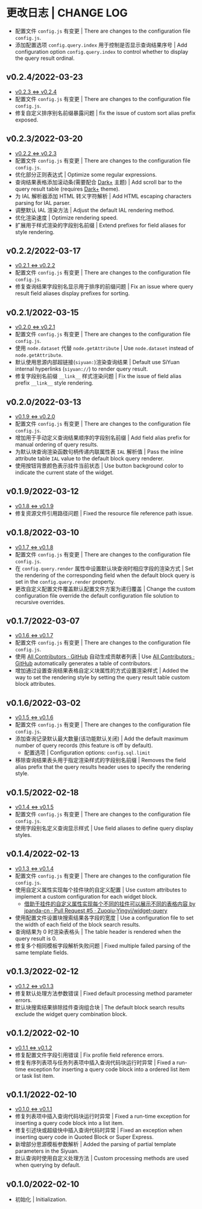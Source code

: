# 更改日志 | CHANGE LOG

- 配置文件 `config.js` 有变更 | There are changes to the configuration file `config.js`.
- 添加配置选项 `config.query.index` 用于控制是否显示查询结果序号 | Add configuration option `config.query.index` to control whether to display the query result ordinal.

## v0.2.4/2022-03-23

- [v0.2.3 <=> v0.2.4](https:///github.com/Zuoqiu-Yingyi/widget-query/compare/v0.2.3...v0.2.4)
- 配置文件 `config.js` 有变更 | There are changes to the configuration file `config.js`.
- 修复自定义排序别名前缀暴露问题 | fix the issue of custom sort alias prefix exposed.

## v0.2.3/2022-03-20

- [v0.2.2 <=> v0.2.3](https:///github.com/Zuoqiu-Yingyi/widget-query/compare/v0.2.2...v0.2.3)
- 配置文件 `config.js` 有变更 | There are changes to the configuration file `config.js`.
- 优化部分正则表达式 | Optimize some regular expressions.
- 查询结果表格添加滚动条(需要配合 [Dark+](https://github.com/Zuoqiu-Yingyi/siyuan-theme-dark-plus) 主题) | Add scroll bar to the query result table (requires [Dark+](https://github.com/Zuoqiu-Yingyi/siyuan-theme-dark-plus) theme).
- 为 IAL 解析器添加 HTML 转义字符解析 | Add HTML escaping characters parsing for IAL parser.
- 调整默认 IAL 渲染方法 | Adjust the default IAL rendering method.
- 优化渲染速度 | Optimize rendering speed.
- 扩展用于样式渲染的字段别名前缀 | Extend prefixes for field aliases for style rendering.

## v0.2.2/2022-03-17

- [v0.2.1 <=> v0.2.2](https:///github.com/Zuoqiu-Yingyi/widget-query/compare/v0.2.1...v0.2.2)
- 配置文件 `config.js` 有变更 | There are changes to the configuration file `config.js`.
- 修复查询结果字段别名显示用于排序的前缀问题 | Fix an issue where query result field aliases display prefixes for sorting.

## v0.2.1/2022-03-15

- [v0.2.0 <=> v0.2.1](https:///github.com/Zuoqiu-Yingyi/widget-query/compare/v0.2.0...v0.2.1)
- 配置文件 `config.js` 有变更 | There are changes to the configuration file `config.js`.
- 使用 `node.dataset` 代替 `node.getAttribute` | Use `node.dataset` instead of `node.getAttribute`.
- 默认使用思源内部超链接(`siyuan:`)渲染查询结果 | Default use SiYuan internal hyperlinks (`siyuan://`) to render query result.
- 修复字段别名前缀 `__link__` 样式渲染问题 | Fix the issue of field alias prefix `__link__` style rendering.

## v0.2.0/2022-03-13

- [v0.1.9 <=> v0.2.0](https:///github.com/Zuoqiu-Yingyi/widget-query/compare/v0.1.9...v0.2.0)
- 配置文件 `config.js` 有变更 | There are changes to the configuration file `config.js`.
- 增加用于手动定义查询结果顺序的字段别名前缀 | Add field alias prefix for manual ordering of query results.
- 为默认块查询渲染函数句柄传递内联属性表 `IAL` 解析值 | Pass the inline attribute table `IAL` value to the default block query renderer.
- 使用按钮背景颜色表示挂件当前状态 | Use button background color to indicate the current state of the widget.

## v0.1.9/2022-03-12

- [v0.1.8 <=> v0.1.9](https:///github.com/Zuoqiu-Yingyi/widget-query/compare/v0.1.8...v0.1.9)
- 修复资源文件引用路径问题 | Fixed the resource file reference path issue.

## v0.1.8/2022-03-10

- [v0.1.7 <=> v0.1.8](https:///github.com/Zuoqiu-Yingyi/widget-query/compare/v0.1.7...v0.1.8)
- 配置文件 `config.js` 有变更 | There are changes to the configuration file `config.js`.
- 在 `config.query.render` 属性中设置默认块查询时相应字段的渲染方式 | Set the rendering of the corresponding field when the default block query is set in the `config.query.render` property.
- 更改自定义配置文件覆盖默认配置文件方案为递归覆盖 | Change the custom configuration file override the default configuration file solution to recursive overrides.

## v0.1.7/2022-03-07

- [v0.1.6 <=> v0.1.7](https:///github.com/Zuoqiu-Yingyi/widget-query/compare/v0.1.6...v0.1.7)
- 配置文件 `config.js` 有变更 | There are changes to the configuration file `config.js`.
- 使用 [All Contributors · GitHub](https://github.com/all-contributors) 自动生成贡献者列表 | Use [All Contributors · GitHub](https://github.com/all-contributors) automatically generates a table of contributors.
- 增加通过设置查询结果表格自定义块属性的方式设置渲染样式 | Added the way to set the rendering style by setting the query result table custom block attributes.

## v0.1.6/2022-03-02

- [v0.1.5 <=> v0.1.6](https:///github.com/Zuoqiu-Yingyi/widget-query/compare/v0.1.5...v0.1.6)
- 配置文件 `config.js` 有变更 | There are changes to the configuration file `config.js`.
- 添加查询记录默认最大数量(该功能默认关闭) | Add the default maximum number of query records (this feature is off by default).
  - 配置选项 | Configuration options: `config.sql.limit`
- 移除查询结果表头用于指定渲染样式的字段别名前缀 | Removes the field alias prefix that the query results header uses to specify the rendering style.

## v0.1.5/2022-02-18

- [v0.1.4 <=> v0.1.5](https:///github.com/Zuoqiu-Yingyi/widget-query/compare/v0.1.4...v0.1.5)
- 配置文件 `config.js` 有变更 | There are changes to the configuration file `config.js`.
- 使用字段别名定义查询显示样式 | Use field aliases to define query display styles.

## v0.1.4/2022-02-13

- [v0.1.3 <=> v0.1.4](https:///github.com/Zuoqiu-Yingyi/widget-query/compare/v0.1.3...v0.1.4)
- 配置文件 `config.js` 有变更 | There are changes to the configuration file `config.js`.
- 使用自定义属性实现每个挂件块的自定义配置 | Use custom attributes to implement a custom configuration for each widget block.
  - [借助于挂件的自定义属性实现每个不同的挂件可以展示不同的表格内容 by jpanda-cn · Pull Request #5 · Zuoqiu-Yingyi/widget-query](https://github.com/Zuoqiu-Yingyi/widget-query/pull/5)
- 使用配置文件设置块搜索结果各字段的宽度 | Use a configuration file to set the width of each field of the block search results.
- 查询结果为 0 时渲染表格头 | The table header is rendered when the query result is 0.
- 修复多个相同模板字段解析失败问题 | Fixed multiple failed parsing of the same template fields.

## v0.1.3/2022-02-12

- [v0.1.2 <=> v0.1.3](https:///github.com/Zuoqiu-Yingyi/widget-query/compare/v0.1.2...v0.1.3)
- 修复默认处理方法参数错误 | Fixed default processing method parameter errors.
- 默认块搜索结果排除挂件查询组合块 | The default block search results exclude the widget query combination block.

## v0.1.2/2022-02-10

- [v0.1.1 <=> v0.1.2](https:///github.com/Zuoqiu-Yingyi/widget-query/compare/v0.1.1...v0.1.2)
- 修复配置文件字段引用错误 | Fix profile field reference errors.
- 修复有序列表项与任务列表项中插入查询代码块运行时异常 | Fixed a run-time exception for inserting a query code block into a ordered list item or task list item.

## v0.1.1/2022-02-10

- [v0.1.0 <=> v0.1.1](https:///github.com/Zuoqiu-Yingyi/widget-query/compare/v0.1.0...v0.1.1)
- 修复列表项中插入查询代码块运行时异常 | Fixed a run-time exception for inserting a query code block into a list item.
- 修复引述块或超级快中插入查询代码时异常 | Fixed an exception when inserting query code in Quoted Block or Super Express.
- 新增部分思源模板参数解析 | Added the parsing of partial template parameters in the Siyuan.
- 默认查询时使用自定义处理方法 | Custom processing methods are used when querying by default.

## v0.1.0/2022-02-10

- 初始化 | Initialization.
